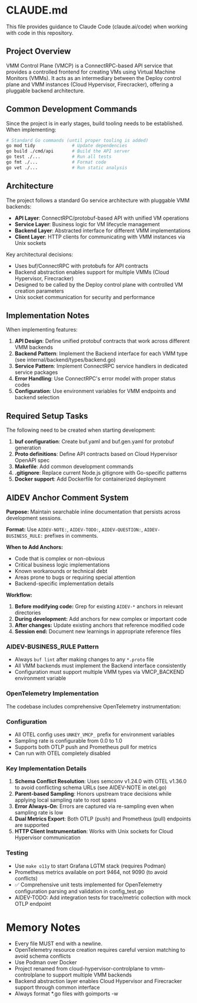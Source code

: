 # CLAUDE.md

This file provides guidance to Claude Code (claude.ai/code) when working with code in this repository.

## Project Overview

VMM Control Plane (VMCP) is a ConnectRPC-based API service that provides a controlled frontend for creating VMs using Virtual Machine Monitors (VMMs). It acts as an intermediary between the Deploy control plane and VMM instances (Cloud Hypervisor, Firecracker), offering a pluggable backend architecture.

## Common Development Commands

Since the project is in early stages, build tooling needs to be established. When implementing:

```bash
# Standard Go commands (until proper tooling is added)
go mod tidy              # Update dependencies
go build ./cmd/api       # Build the API server
go test ./...            # Run all tests
go fmt ./...             # Format code
go vet ./...             # Run static analysis
```

## Architecture

The project follows a standard Go service architecture with pluggable VMM backends:

- **API Layer**: ConnectRPC/protobuf-based API with unified VM operations
- **Service Layer**: Business logic for VM lifecycle management
- **Backend Layer**: Abstracted interface for different VMM implementations
- **Client Layer**: HTTP clients for communicating with VMM instances via Unix sockets

Key architectural decisions:
- Uses buf/ConnectRPC with protobufs for API contracts
- Backend abstraction enables support for multiple VMMs (Cloud Hypervisor, Firecracker)
- Designed to be called by the Deploy control plane with controlled VM creation parameters
- Unix socket communication for security and performance

## Implementation Notes

When implementing features:

1. **API Design**: Define unified protobuf contracts that work across different VMM backends
2. **Backend Pattern**: Implement the Backend interface for each VMM type (see internal/backend/types/backend.go)
3. **Service Pattern**: Implement ConnectRPC service handlers in dedicated service packages
4. **Error Handling**: Use ConnectRPC's error model with proper status codes
5. **Configuration**: Use environment variables for VMM endpoints and backend selection

## Required Setup Tasks

The following need to be created when starting development:

1. **buf configuration**: Create buf.yaml and buf.gen.yaml for protobuf generation
2. **Proto definitions**: Define API contracts based on Cloud Hypervisor OpenAPI spec
3. **Makefile**: Add common development commands
4. **.gitignore**: Replace current Node.js gitignore with Go-specific patterns
5. **Docker support**: Add Dockerfile for containerized deployment

## **AIDEV Anchor Comment System**

**Purpose:** Maintain searchable inline documentation that persists across development sessions.

**Format:** Use `AIDEV-NOTE:`, `AIDEV-TODO:`, `AIDEV-QUESTION:`, `AIDEV-BUSINESS_RULE:` prefixes in comments.

**When to Add Anchors:**
- Code that is complex or non-obvious
- Critical business logic implementations
- Known workarounds or technical debt
- Areas prone to bugs or requiring special attention
- Backend-specific implementation details

**Workflow:**
1. **Before modifying code:** Grep for existing `AIDEV-*` anchors in relevant directories
2. **During development:** Add anchors for new complex or important code
3. **After changes:** Update existing anchors that reference modified code
4. **Session end:** Document new learnings in appropriate reference files

### **AIDEV-BUSINESS_RULE** Pattern

- Always `buf lint` after making changes to any `*.proto` file
- All VMM backends must implement the Backend interface consistently
- Configuration must support multiple VMM types via VMCP_BACKEND environment variable

### OpenTelemetry Implementation

The codebase includes comprehensive OpenTelemetry instrumentation:

### Configuration
- All OTEL config uses `UNKEY_VMCP_` prefix for environment variables
- Sampling rate is configurable from 0.0 to 1.0
- Supports both OTLP push and Prometheus pull for metrics
- Can run with OTEL completely disabled

### Key Implementation Details
1. **Schema Conflict Resolution**: Uses semconv v1.24.0 with OTEL v1.36.0 to avoid conflicting schema URLs (see AIDEV-NOTE in otel.go)
2. **Parent-based Sampling**: Honors upstream trace decisions while applying local sampling rate to root spans
3. **Error Always-On**: Errors are captured via re-sampling even when sampling rate is low
4. **Dual Metrics Export**: Both OTLP (push) and Prometheus (pull) endpoints are supported
5. **HTTP Client Instrumentation**: Works with Unix sockets for Cloud Hypervisor communication

### Testing
- Use `make o11y` to start Grafana LGTM stack (requires Podman)
- Prometheus metrics available on port 9464, not 9090 (to avoid conflicts)
- ✅ Comprehensive unit tests implemented for OpenTelemetry configuration parsing and validation in config_test.go
- AIDEV-TODO: Add integration tests for trace/metric collection with mock OTLP endpoint

# Memory Notes

- Every file MUST end with a newline.
- OpenTelemetry resource creation requires careful version matching to avoid schema conflicts
- Use Podman over Docker
- Project renamed from cloud-hypervisor-controlplane to vmm-controlplane to support multiple VMM backends
- Backend abstraction layer enables Cloud Hypervisor and Firecracker support through common interface
- Always format *.go files with goimports -w
